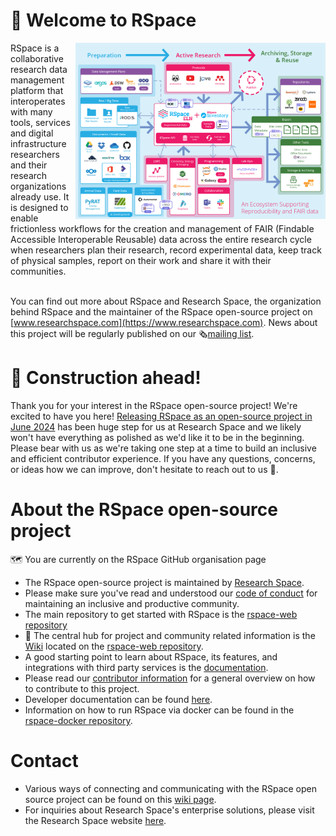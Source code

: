 # 👋 Welcome to RSpace
<picture>
 <img alt="Map of how the RSpace platform creates an ecosystem of digital tools to support workflows for preparing, conducting and reporting on research." src="https://github.com/rspace-os/rspace-marketing-resources/blob/217a4cbd3d50a1e7cc82020b3a8e69915d7b13df/main_graphic.png" width = 400 align = right>
</picture>
RSpace is a collaborative research data management platform that interoperates with many tools, services and digital infrastructure researchers and their research organizations already use. It is designed to enable frictionless workflows for the creation and management of FAIR (Findable Accessible Interoperable Reusable) data across the entire research cycle when researchers plan their research, record experimental data, keep track of physical samples, report on their work and share it with their communities.
<br><br>

You can find out more about RSpace and Research Space, the organization behind RSpace and the maintainer of the RSpace open-source project on [www.researchspace.com](https://www.researchspace.com). News about this project will be regularly published on our
🗞️[mailing list](https://mailchi.mp/bbfd16a57e72/rspace-open-source).
<br clear="right"/>
# 🚧 Construction ahead!
Thank you for your interest in the RSpace open-source project! We're excited to have you here!
[Releasing RSpace as an open-source project in June 2024](http://www.researchspace.com/blog/research-space-embraces-open-source-to-empower-fair-data-workflows) has been huge step for us at Research Space and we likely won't have everything as polished as we'd like it to be in the beginning. Please bear with us as we're taking one step at a time to build an inclusive and efficient contributor experience. If you have any questions, concerns, or ideas how we can improve, don't hesitate to reach out to us 🙏.

# About the RSpace open-source project
🗺️ You are currently on the RSpace GitHub organisation page
- The RSpace open-source project is maintained by [Research Space](https://www.researchspace.com).
- Please make sure you've read and understood our [code of conduct](https://github.com/rspace-os/.github/blob/1be658989ec362844d1f8b2ef590f28bbc989a1e/CODE_OF_CONDUCT.md) for maintaining an inclusive and productive community.
- The main repository to get started with RSpace is the [rspace-web repository](https://github.com/rspace-os/rspace-web)
- 🚧 The central hub for project and community related information is the [Wiki](https://github.com/rspace-os/rspace-web/wiki/) located on the [rspace-web repository](https://github.com/rspace-os/rspace-web). 
- A good starting point to learn about RSpace, its features, and integrations with third party services is the [documentation](https://documentation.researchspace.com/).
- Please read our [contributor information](https://github.com/rspace-os/.github/blob/9548bf3a4513c24f312a18d6bbb9913e80a79e77/CONTRIBUTING.md) for a general overview on how to contribute to this project.
- Developer documentation can be found [here](https://github.com/rspace-os/rspace-web/blob/main/DevDocs/DeveloperNotes/GettingStarted/GettingStarted.md).
- Information on how to run RSpace via docker can be found in the [rspace-docker repository](https://github.com/rspace-os/rspace-docker).

# Contact
- Various ways of connecting and communicating with the RSpace open source project can be found on this [wiki page](https://github.com/rspace-os/rspace-web/wiki/Contact).
- For inquiries about Research Space's enterprise solutions, please visit the Research Space website [here](https://www.researchspace.com/pricing).
